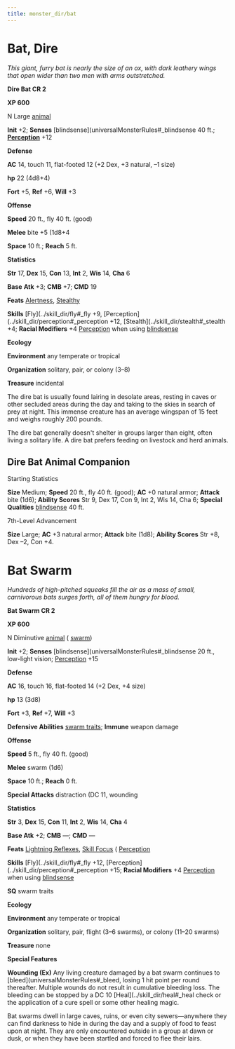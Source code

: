 ```yaml
---
title: monster_dir/bat
---
```

# Bat, Dire

_This giant, furry bat is nearly the size of an ox, with dark leathery wings that open wider than two men with arms outstretched._

**Dire Bat CR 2**

**XP 600**

N Large [animal](creatureTypes#_animal)

**Init** +2; **Senses** [blindsense](universalMonsterRules#_blindsense 40 ft.; **[Perception](../skill_dir/perception#_perception)** +12

**Defense**

**AC** 14, touch 11, flat-footed 12 (+2 Dex, +3 natural, –1 size)

**hp** 22 (4d8+4)

**Fort** +5, **Ref** +6, **Will** +3

**Offense**

**Speed** 20 ft., fly 40 ft. (good)

**Melee** bite +5 (1d8+4

**Space** 10 ft.; **Reach** 5 ft.

**Statistics**

**Str** 17, **Dex** 15, **Con** 13, **Int** 2, **Wis** 14, **Cha** 6

**Base**  **Atk** +3; **CMB** +7; **CMD** 19

**Feats** [Alertness](../feats#_alertness), [Stealthy](../feats#_stealthy)

**Skills** [Fly](../skill_dir/fly#_fly +9, [Perception](../skill_dir/perception#_perception +12, [Stealth](../skill_dir/stealth#_stealth +4; **Racial Modifiers** +4 [Perception](../skill_dir/perception#_perception) when using [blindsense](universalMonsterRules#_blindsense)

**Ecology**

**Environment** any temperate or tropical

**Organization** solitary, pair, or colony (3–8)

**Treasure** incidental

The dire bat is usually found lairing in desolate areas, resting in caves or other secluded areas during the day and taking to the skies in search of prey at night. This immense creature has an average wingspan of 15 feet and weighs roughly 200 pounds.

The dire bat generally doesn't shelter in groups larger than eight, often living a solitary life. A dire bat prefers feeding on livestock and herd animals.

## Dire Bat Animal Companion

Starting Statistics

**Size** Medium; **Speed** 20 ft., fly 40 ft. (good); **AC** +0 natural armor; **Attack** bite (1d6); **Ability Scores** Str 9, Dex 17, Con 9, Int 2, Wis 14, Cha 6; **Special Qualities** [blindsense](universalMonsterRules#_blindsense) 40 ft.

  
  

7th-Level Advancement

**Size** Large; **AC** +3 natural armor; **Attack** bite (1d8); **Ability Scores** Str +8, Dex –2, Con +4.

# Bat Swarm

_Hundreds of high-pitched squeaks fill the air as a mass of small, carnivorous bats surges forth, all of them hungry for blood._

**Bat Swarm CR 2**

**XP 600**

N Diminutive [animal](creatureTypes#_animal) ( [swarm](creatureTypes#_swarm-subtype))

**Init** +2; **Senses** [blindsense](universalMonsterRules#_blindsense 20 ft., low-light vision; [Perception](../skill_dir/perception#_perception) +15

**Defense**

**AC** 16, touch 16, flat-footed 14 (+2 Dex, +4 size)

**hp** 13 (3d8)

**Fort** +3, **Ref** +7, **Will** +3

**Defensive Abilities** [swarm traits](creatureTypes#_swarm-subtype); **Immune** weapon damage

**Offense**

**Speed** 5 ft., fly 40 ft. (good)

**Melee** swarm (1d6)

**Space** 10 ft.; **Reach** 0 ft.

**Special Attacks** distraction (DC 11, wounding

**Statistics**

**Str** 3, **Dex** 15, **Con** 11, **Int** 2, **Wis** 14, **Cha** 4

**Base Atk** +2; **CMB** —; **CMD** —

**Feats** [Lightning Reflexes](../feats#_lightning-reflexes), [Skill Focus](../feats#_skill-focus) ( [Perception](../skill_dir/perception#_perception)

**Skills** [Fly](../skill_dir/fly#_fly +12, [Perception](../skill_dir/perception#_perception +15; **Racial Modifiers** +4 [Perception](../skill_dir/perception#_perception) when using [blindsense](universalMonsterRules#_blindsense)

**SQ** swarm traits

**Ecology**

**Environment** any temperate or tropical

**Organization** solitary, pair, flight (3–6 swarms), or colony (11–20 swarms)

**Treasure** none

**Special Features**

**Wounding (Ex)** Any living creature damaged by a bat swarm continues to [bleed](universalMonsterRules#_bleed, losing 1 hit point per round thereafter. Multiple wounds do not result in cumulative bleeding loss. The bleeding can be stopped by a DC 10 [Heal](../skill_dir/heal#_heal check or the application of a cure spell or some other healing magic.

Bat swarms dwell in large caves, ruins, or even city sewers—anywhere they can find darkness to hide in during the day and a supply of food to feast upon at night. They are only encountered outside in a group at dawn or dusk, or when they have been startled and forced to flee their lairs.

